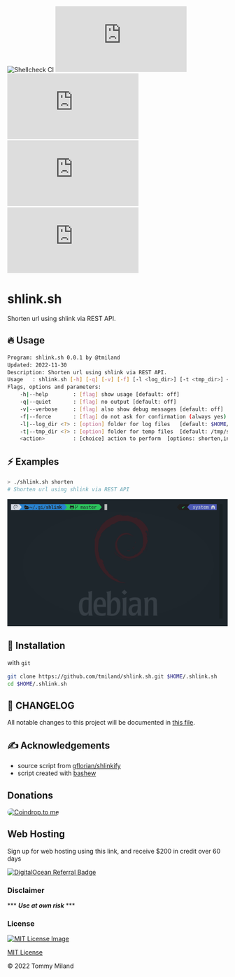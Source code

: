 ![Shellcheck CI](https://github.com/tmiland/shlink.sh/workflows/Shellcheck%20CI/badge.svg)
![GH Language](https://img.shields.io/github/languages/top/tmiland/shlink.sh)
![GH stars](https://img.shields.io/github/stars/tmiland/shlink.sh)
![GH tag](https://img.shields.io/github/v/tag/tmiland/shlink.sh)
![GH License](https://img.shields.io/github/license/tmiland/shlink.sh)

# shlink.sh

Shorten url using shlink via REST API.

## 🔥 Usage

```bash
Program: shlink.sh 0.0.1 by @tmiland
Updated: 2022-11-30
Description: Shorten url using shlink via REST API.
Usage   : shlink.sh [-h] [-q] [-v] [-f] [-l <log_dir>] [-t <tmp_dir>] <action>
Flags, options and parameters:
    -h|--help        : [flag] show usage [default: off]
    -q|--quiet       : [flag] no output [default: off]
    -v|--verbose     : [flag] also show debug messages [default: off]
    -f|--force       : [flag] do not ask for confirmation (always yes) [default: off]
    -l|--log_dir <?> : [option] folder for log files   [default: $HOME/.shlink.sh/log]
    -t|--tmp_dir <?> : [option] folder for temp files  [default: /tmp/shlink.sh]
    <action>         : [choice] action to perform  [options: shorten,info,check,env,update]
```

## ⚡️ Examples

```bash
> ./shlink.sh shorten
# Shorten url using shlink via REST API
```

![shlink.sh.gif](/assets/shlink.sh.gif)

## 🚀 Installation

with `git`

```bash
git clone https://github.com/tmiland/shlink.sh.git $HOME/.shlink.sh
cd $HOME/.shlink.sh
```

## 📝 CHANGELOG
All notable changes to this project will be documented in [this file](CHANGELOG.md).

## ✍ Acknowledgements

- source script from [gflorian/shlinkify](https://github.com/gflorian/shlinkify)
- script created with [bashew](https://github.com/pforret/bashew)

## Donations
<a href="https://coindrop.to/tmiland" target="_blank"><img src="https://coindrop.to/embed-button.png" style="border-radius: 10px; height: 57px !important;width: 229px !important;" alt="Coindrop.to me"></img></a>

## Web Hosting

Sign up for web hosting using this link, and receive $200 in credit over 60 days

<a href="https://www.digitalocean.com/?refcode=f1f2b475fca0&amp;utm_campaign=Referral_Invite&amp;utm_medium=Referral_Program&amp;utm_source=badge"><img src="https://web-platforms.sfo2.digitaloceanspaces.com/WWW/Badge%203.svg" alt="DigitalOcean Referral Badge"></a>

### Disclaimer 

*** ***Use at own risk*** ***

### License

[![MIT License Image](https://upload.wikimedia.org/wikipedia/commons/thumb/0/0c/MIT_logo.svg/220px-MIT_logo.svg.png)](https://github.com/tmiland/shlink.sh/blob/master/LICENSE)

[MIT License](https://github.com/tmiland/shlink.sh/blob/master/LICENSE)

&copy; 2022 Tommy Miland
